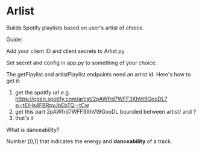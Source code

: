 # Arlist
Builds Spotify playlists based on user's artist of choice.

Guide:

Add your client ID and client secrets to Arlist.py

Set secret and config in app.py to something of your choice. 

The getPlaylist and artistPlaylist endpoints need an artist id. Here's how to get it: 
1) get the spotify url e.g. https://open.spotify.com/artist/2pAWfrd7WFF3XhVt9GooDL?si=tElHs4FBRpyJbEbTQ--tCw
2) get this part 2pAWfrd7WFF3XhVt9GooDL bounded between artist/ and ?
3) that's it 

What is danceability? 

Number [0,1] that indicates the energy and **danceability** of a track.


